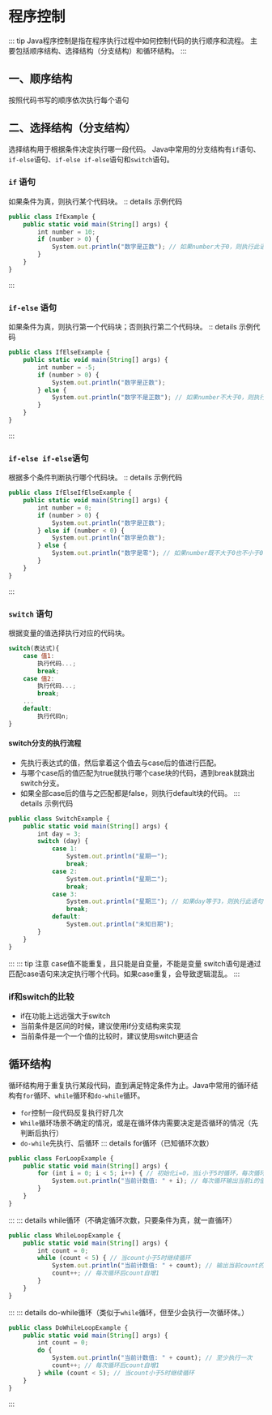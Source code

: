 # 程序控制
::: tip Java程序控制是指在程序执行过程中如何控制代码的执行顺序和流程。
主要包括顺序结构、选择结构（分支结构）和循环结构。
:::
## 一、顺序结构
按照代码书写的顺序依次执行每个语句
## 二、选择结构（分支结构）
选择结构用于根据条件决定执行哪一段代码。
Java中常用的分支结构有`if`语句、`if-else`语句、`if-else if-else`语句和`switch`语句。
### `if` 语句
如果条件为真，则执行某个代码块。
:: details 示例代码
```js 
public class IfExample {
    public static void main(String[] args) {
        int number = 10;
        if (number > 0) {
            System.out.println("数字是正数"); // 如果number大于0，则执行此语句
        }
    }
}
``` 
:::
### `if-else` 语句
如果条件为真，则执行第一个代码块；否则执行第二个代码块。
:: details 示例代码
```js 
public class IfElseExample {
    public static void main(String[] args) {
        int number = -5;
        if (number > 0) {
            System.out.println("数字是正数");
        } else {
            System.out.println("数字不是正数"); // 如果number不大于0，则执行此语句
        }
    }
}
``` 
:::

### `if-else if-else`语句
根据多个条件判断执行哪个代码块。
:: details 示例代码
```js 
public class IfElseIfElseExample {
    public static void main(String[] args) {
        int number = 0;
        if (number > 0) {
            System.out.println("数字是正数");
        } else if (number < 0) {
            System.out.println("数字是负数");
        } else {
            System.out.println("数字是零"); // 如果number既不大于0也不小于0，则执行此语句
        }
    }
}
``` 
:::
### `switch` 语句
根据变量的值选择执行对应的代码块。
```js 
switch(表达式){
	case 值1:
		执行代码...;
		break;
	case 值2:
		执行代码...;
		break;
	...
	default:
		执行代码n;
}
``` 
#### switch分支的执行流程
- 先执行表达式的值，然后拿着这个值去与case后的值进行匹配。
- 与哪个case后的值匹配为true就执行哪个case块的代码，遇到break就跳出switch分支。
- 如果全部case后的值与之匹配都是false，则执行default块的代码。
::: details 示例代码
```js 
public class SwitchExample {
    public static void main(String[] args) {
        int day = 3;
        switch (day) {
            case 1:
                System.out.println("星期一");
                break;
            case 2:
                System.out.println("星期二");
                break;
            case 3:
                System.out.println("星期三"); // 如果day等于3，则执行此语句
                break;
            default:
                System.out.println("未知日期");
        }
    }
}
``` 
:::
::: tip 注意
case值不能重复，且只能是自变量，不能是变量
switch语句是通过匹配case语句来决定执行哪个代码。如果case重复，会导致逻辑混乱。
:::
### if和switch的比较
- if在功能上远远强大于switch
- 当前条件是区间的时候，建议使用if分支结构来实现
- 当前条件是一个一个值的比较时，建议使用switch更适合
## 循环结构
循环结构用于重复执行某段代码，直到满足特定条件为止。Java中常用的循环结构有`for`循环、`while`循环和`do-while`循环。
- `for`控制一段代码反复执行好几次
- `While`循环场景不确定的情况，或是在循环体内需要决定是否循环的情况（先判断后执行）
- `do-while`先执行、后循环
::: details for循环（已知循环次数）
```js 
public class ForLoopExample {
    public static void main(String[] args) {
        for (int i = 0; i < 5; i++) { // 初始化i=0，当i小于5时循环，每次循环后i自增1
            System.out.println("当前计数值: " + i); // 每次循环输出当前i的值
        }
    }
}
``` 
:::
::: details while循环（不确定循环次数，只要条件为真，就一直循环）
```js 
public class WhileLoopExample {
    public static void main(String[] args) {
        int count = 0;
        while (count < 5) { // 当count小于5时继续循环
            System.out.println("当前计数值: " + count); // 输出当前count的值
            count++; // 每次循环后count自增1
        }
    }
}
``` 
:::
::: details do-while循环（类似于`while`循环，但至少会执行一次循环体。）
```js 
public class DoWhileLoopExample {
    public static void main(String[] args) {
        int count = 0;
        do {
            System.out.println("当前计数值: " + count); // 至少执行一次
            count++; // 每次循环后count自增1
        } while (count < 5); // 当count小于5时继续循环
    }
}
``` 
:::